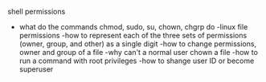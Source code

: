 shell permissions
- what do the commands chmod, sudo, su, chown, chgrp do
-linux file permissions
-how to represent each of the three sets of permissions (owner, group, and other) as a single digit
-how to change permissions, owner and group of a file
-why can't a normal user chown a file
-how to run a command with root privileges
-how to shange user ID or become superuser